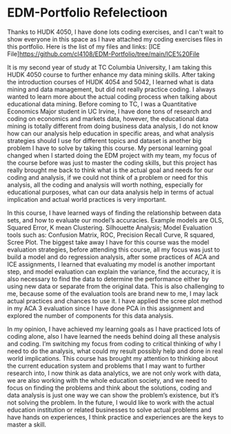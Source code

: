 # EDM-Portfolio Refelectioon 
Thanks to HUDK 4050, I have done lots coding exercises, and I can't wait to show everyone in this space as I have attached my coding exercises files in this portfolio.
Here is the list of my files and links:
[ICE File]https://github.com/cl4108/EDM-Portfolio/tree/main/ICE%20File

It is my second year of study at TC Columbia University, I am taking this HUDK 4050 course to further enhance my data mining skills. After taking the introduction courses of HUDK 4054 and 5042, I learned what is data mining and data management, but did not really practice coding. I always wanted to learn more about the actual coding process when talking about educational data mining. Before coming to TC, I was a Quantitative Economics Major student in UC Irvine, I have done tons of research and coding on economics and markets data, however, the educational data mining is totally different from doing business data analysis, I do not know how can our analysis help education in specific areas, and what analysis strategies should I use for different topics and dataset is another big problem I have to solve by taking this course. My personal learning goal changed when I started doing the EDM project with my team, my focus of the course before was just to master the coding skills, but this project has really brought me back to think what is the actual goal and needs for our coding and analysis, if we could not think of a problem or need for this analysis, all the coding and analysis will worth nothing, especially for educational purposes, what can our data analysis help in terms of actual implication and actual world practices is very important. 

In this course, I have learned ways of finding the relationship between data sets, and how to evaluate our model’s accuracies. Example models are OLS, Squared Error, K mean Clustering. Silhouette Analysis; Model Evaluation tools such as: Confusion Matrix, ROC, Precision Recall Curve, R squared, Scree Plot. The biggest take away I have for this course was the model evaluation strategies, before attending this course, all my focus was just to build a model and do regression analysis, after some practices of ACA and ICE assignments, I learned that evaluating my model is another important step, and model evaluation can explain the variance, find the accuracy, it is also necessary to find the data to determine the performance either by using new data or separate from the original data. This is also challenging to me, because some of the evaluation tools are brand new to me, I may lack actual practices and chances to use it. I have applied the scree plot method in my ACA 3 evaluation since I have done PCA in this assignment and explored the number of components for this data analysis. 

In my opinion, I have achieved my learning goals as I have practiced lots of coding alone, also I have learned the needs behind doing all these analysis and coding. I’m switching my focus from coding to critical thinking of why I need to do the analysis, what could my result possibly help and done in real world implications. This course has brought my attention to thinking about the current education system and problems that I may want to further research into, I now think as data analytics, we are not only work with data, we are also working with the whole education society, and we need to focus on finding the problems and think about the solutions, coding and data analysis is just one way we can show the problem’s existence, but it’s not solving the problem. In the future, I would like to work with the actual education institution or related businesses to solve actual problems and have hands on experiences, I think practice and experiences are the keys to master a skill.  
